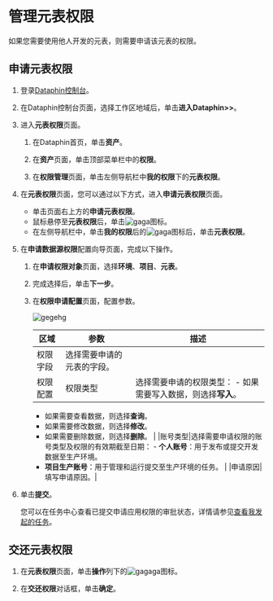 # 管理元表权限

如果您需要使用他人开发的元表，则需要申请该元表的权限。

## 申请元表权限

1.  登录[Dataphin控制台](https://dataphin.console.aliyun.com/workingArea)。

2.  在Dataphin控制台页面，选择工作区地域后，单击**进入Dataphin\>\>**。

3.  进入**元表权限**页面。

    1.  在Dataphin首页，单击**资产**。

    2.  在**资产**页面，单击顶部菜单栏中的**权限**。

    3.  在**权限管理**页面，单击左侧导航栏中**我的权限**下的**元表权限**。

4.  在**元表权限**页面，您可以通过以下方式，进入**申请元表权限**页面。

    -   单击页面右上方的**申请元表权限**。
    -   鼠标悬停至**元表权限**后，单击![gaga](https://static-aliyun-doc.oss-accelerate.aliyuncs.com/assets/img/zh-CN/2077559951/p94823.png)图标。
    -   在左侧导航栏中，单击**我的权限**后的![gaga](https://static-aliyun-doc.oss-accelerate.aliyuncs.com/assets/img/zh-CN/2077559951/p94822.png)图标后，单击**元表权限**。
5.  在**申请数据源权限**配置向导页面，完成以下操作。

    1.  在**申请权限对象**页面，选择**环境**、**项目**、**元表**。

    2.  完成选择后，单击**下一步**。

    3.  在**权限申请配置**页面，配置参数。

        ![gegehg](https://static-aliyun-doc.oss-accelerate.aliyuncs.com/assets/img/zh-CN/5161121161/p182257.png)

        |区域|参数|描述|
        |--|--|--|
        |权限字段|选择需要申请的元表的字段。|
        |权限配置|权限类型|选择需要申请的权限类型：        -   如果需要写入数据，则选择**写入**。
        -   如果需要查看数据，则选择**查询**。
        -   如果需要修改数据，则选择**修改**。
        -   如果需要删除数据，则选择**删除**。 |
        |账号类型|选择需要申请权限的账号类型及权限的有效期截至日期：        -   **个人账号**：用于发布或提交开发数据至生产环境。
        -   **项目生产账号**：用于管理和运行提交至生产环境的任务。 |
        |申请原因|填写申请原因。|

6.  单击**提交**。

    您可以在任务中心查看已提交申请应用权限的审批状态，详情请参见[查看我发起的任务](/cn.zh-CN/全局管理/通知中心/查看任务中心.md)。


## 交还元表权限

1.  在**元表权限**页面，单击**操作**列下的![gagaga](https://static-aliyun-doc.oss-accelerate.aliyuncs.com/assets/img/zh-CN/6598894061/p180236.png)图标。

2.  在**交还权限**对话框，单击**确定**。



